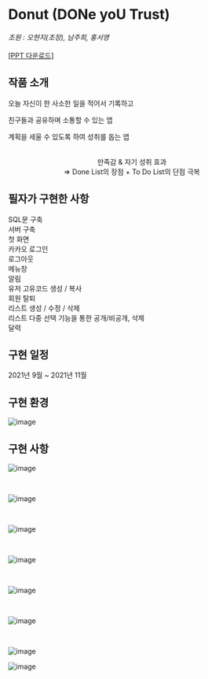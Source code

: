 # Donut (DONe yoU Trust)

*조원 : 오현지(조장), 남주희, 홍서영*
<br><br>
<a href="">[PPT 다운로드]</a>
<br>
<h2>작품 소개</h2>
<p>오늘 자신이 한 사소한 일을 적어서 기록하고</p>
<p>친구들과 공유하며 소통할 수 있는 앱</p>
<p>계획을 세울 수 있도록 하여 성취를 돕는 앱</p>
<br>
<div align="center">만족감 & 자기 성취 효과</div>
<div align="center">=> Done List의 장점 + To Do List의 단점 극복</div>

<h2>필자가 구현한 사항</h2>
<p>SQL문 구축<br>서버 구축<br>
첫 화면<br>
카카오 로그인<br>
로그아웃<br>
메뉴창<br>
알림<br>
유저 고유코드 생성 / 복사<br>
회원 탈퇴<br>
리스트 생성 / 수정 / 삭제<br>
리스트 다중 선택 기능을 통한 공개/비공개, 삭제<br>
달력<br>
</p>

<h2>구현 일정</h2>
<p>2021년 9월 ~ 2021년 11월</p>

<h2>구현 환경</h2>

![image](https://github.com/hongdii/Donut/assets/93081185/ce333370-782f-4ce6-8b7a-87c112a70a8c)

<h2>구현 사항</h2>

![image](https://github.com/hongdii/Donut/assets/93081185/49f8f4e6-41d3-4da8-8715-d47740593690)

<br>

![image](https://github.com/hongdii/Donut/assets/93081185/0be1e3f8-00cb-4083-ad33-c90feea1ec90)

<br>

![image](https://github.com/hongdii/Donut/assets/93081185/23ca7a34-0faf-4901-8fbc-3deec571b9b9)

<br>

![image](https://github.com/hongdii/Donut/assets/93081185/e666f6e2-2c82-4748-9e4d-d5b1b529ed2c)

<br>

![image](https://github.com/hongdii/Donut/assets/93081185/0074ab5d-505e-43bf-9175-9b8f7bb4cbb2)

<br>

![image](https://github.com/hongdii/Donut/assets/93081185/e96f0891-f14c-4413-8024-e86290b621f4)

<br>

![image](https://github.com/hongdii/Donut/assets/93081185/3bf15dee-3d64-43db-b20e-d23ee96bc759)

![image](https://github.com/hongdii/Donut/assets/93081185/8e70dd22-a052-458e-8361-36bb34f94667)
